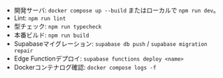 - 開発サーバ: `docker compose up --build` またはローカルで `npm run dev`。
- Lint: `npm run lint`
- 型チェック: `npm run typecheck`
- 本番ビルド: `npm run build`
- Supabaseマイグレーション: `supabase db push` / `supabase migration repair`
- Edge Functionデプロイ: `supabase functions deploy <name>`
- Dockerコンテナログ確認: `docker compose logs -f`
